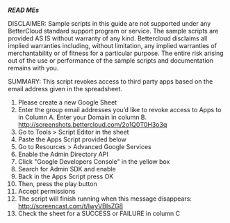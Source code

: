 ***READ MEs***

DISCLAIMER: Sample scripts in this guide are not supported under any BetterCloud standard support program or service. The sample scripts are provided AS IS without warranty of any kind. Bettercloud disclaims all implied warranties including, without limitation, any implied warranties of merchantability or of fitness for a particular purpose. The entire risk arising out of the use or performance of the sample scripts and documentation remains with you.

SUMMARY: This script revokes access to third party apps based on the email address given in the spreadsheet.

1) Please create a new Google Sheet
2) Enter the group email addresses you’d like to revoke access to Apps to in Column A. Enter your Domain in column B.
http://screenshots.bettercloud.com/2o1Q0T0H3o3q
3) Go to Tools > Script Editor in the sheet
4) Paste the Apps Script provided below
5) Go to Resources > Advanced Google Services
6) Enable the Admin Directory API
7) Click "Google Developers Console" in the yellow box
8) Search for Admin SDK and enable
9) Back in the Apps Script press OK
10) Then, press the play button
11) Accept permissions
12) The script will finish running when this message disappears: http://screencast.com/t/IwyVBIsZG8
13) Check the sheet for a SUCCESS or FAILURE in column C
